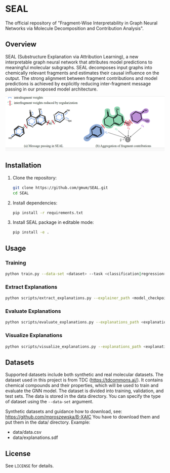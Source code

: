 
# SEAL

The official repository of "Fragment-Wise Interpretability in Graph Neural Networks via Molecule Decomposition and Contribution Analysis".

## Overview

SEAL (Substructure Explanation via Attribution Learning), a new interpretable graph neural network that attributes model predictions to meaningful molecular subgraphs. SEAL decomposes input graphs into chemically relevant fragments and estimates their causal influence on the output. The strong alignment between fragment contributions and model predictions is achieved by explicitly reducing inter-fragment message passing in our proposed model architecture.

![SEAL Overview](./docs/interpretable_gnn.png)


## Installation

1. Clone the repository:
	```sh
	git clone https://github.com/gmum/SEAL.git
	cd SEAL
	```
2. Install dependencies:
	```sh
	pip install -r requirements.txt
	```
3. Install SEAL package in editable mode:
	```sh
	pip install -e .
	```

## Usage

### Training

```sh
python train.py --data-set <dataset> --task <classification|regression> --epochs <num_epochs> [other options]
```


### Extract Explanations

```sh
python scripts/extract_explanations.py --explainer_path <model_checkpoint> --save_path <output_file>
```

### Evaluate Explanations

```sh
python scripts/evaluate_explanations.py --explanations_path <explanations_file> --save_path <results_csv>
```

### Visualize Explanations

```sh
python scripts/visualize_explanations.py --explanations_path <explanations_file> --indices 0 1 2 ...
```


## Datasets

Supported datasets include both synthetic and real molecular datasets. The dataset used in this project is from TDC (https://tdcommons.ai/). It contains chemical compounds and their properties, which will be used to train and evaluate the GNN model. The dataset is divided into training, validation, and test sets. The data is stored in the data directory. You can specify the type of dataset using the `--data-set` argument.

Synthetic datasets and guidance how to download, see: https://github.com/mproszewska/B-XAIC You have to download them and put them in the data/ directory.
Example:
- data/data.csv
- data/explanations.sdf 




## License

See `LICENSE` for details.
